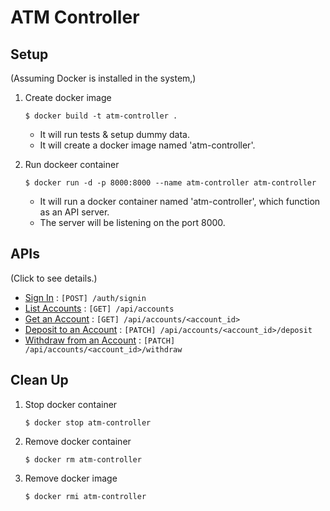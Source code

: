 # ATM Controller

## Setup
(Assuming Docker is installed in the system,)
1. Create docker image
   
    ```$ docker build -t atm-controller .```
   - It will run tests & setup dummy data.
   - It will create a docker image named 'atm-controller'.


2. Run dockeer container

    ```$ docker run -d -p 8000:8000 --name atm-controller atm-controller```
   - It will run a docker container named 'atm-controller', which function as an API server.
   - The server will be listening on the port 8000.
   
## APIs
(Click to see details.)

* [Sign In](doc/points/list.md) : `[POST] /auth/signin`
* [List Accounts](doc/points/get.md) : `[GET] /api/accounts`
* [Get an Account](doc/points/post.md) : `[GET] /api/accounts/<account_id>`
* [Deposit to an Account](doc/points/patch.md) : `[PATCH] /api/accounts/<account_id>/deposit`
* [Withdraw from an Account](doc/points/delete.md) : `[PATCH] /api/accounts/<account_id>/withdraw`

## Clean Up
1. Stop docker container
   
   ```$ docker stop atm-controller```

2. Remove docker container
   
   ```$ docker rm atm-controller```

3. Remove docker image

   ```$ docker rmi atm-controller```
